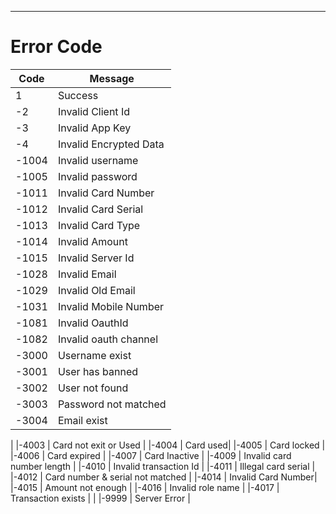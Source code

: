 ____________________________

Error Code
==========

| Code   | Message    |  
| ------ | ---------- |
| 1      | Success     | 
| -2     | Invalid Client Id | 
| -3     | Invalid App Key     | 
| -4     | Invalid Encrypted Data     | 
|-1004   | Invalid username |
|-1005   | Invalid password |
|-1011   | Invalid Card Number|
|-1012   | Invalid Card Serial|
|-1013   | Invalid Card Type|
|-1014   | Invalid Amount |
|-1015   | Invalid Server Id|
|-1028   | Invalid Email|
|-1029   | Invalid Old Email|
|-1031   | Invalid Mobile Number|
|-1081   | Invalid OauthId|
|-1082   | Invalid oauth channel |
|-3000   | Username exist|
|-3001   | User has banned |
|-3002   | User not found |
|-3003   | Password not matched |
|-3004   | Email exist |
|
|-4003   | Card not exit or Used |
|-4004   | Card used|
|-4005   | Card locked |
|-4006   | Card expired |
|-4007   | Card Inactive |
|-4009   | Invalid card number length |
|-4010   | Invalid transaction Id |
|-4011   | Illegal card serial |
|-4012   | Card number & serial not matched |
|-4014   | Invalid Card Number|
|-4015   | Amount not enough |
|-4016   | Invalid role name |
|-4017   | Transaction exists |
|
|-9999   | Server Error |